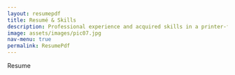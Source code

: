 ```yaml
---
layout: resumepdf
title: Resumé & Skills
description: Professional experience and acquired skills in a printer-friendly format.
image: assets/images/pic07.jpg
nav-menu: true
permalink: ResumePdf
---
```

Resume
